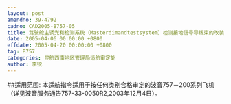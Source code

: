 ```yaml
---
layout: post
amendno: 39-4792
cadno: CAD2005-B757-05
title: 驾驶舱主调光和检测系统（Masterdimandtestsystem）检测接地信号导线束的改装
date: 2005-04-06 00:00:00 +0800
effdate: 2005-04-20 00:00:00 +0800
tag: B757
categories: 民航西南地区管理局适航审定处
author: 李锐
---
```


##适用范围:
本适航指令适用于按任何类别合格审定的波音757－200系列飞机（详见波音服务通告757-33-0050R2,2003年12月4日）。

